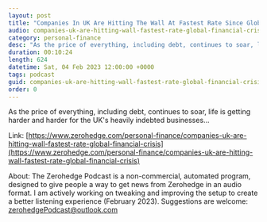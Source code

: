 ```yaml
---
layout: post
title: "Companies In UK Are Hitting The Wall At Fastest Rate Since Global Financial Crisis"
audio: companies-uk-are-hitting-wall-fastest-rate-global-financial-crisis-1
category: personal-finance
desc: "As the price of everything, including debt, continues to soar, life is getting harder and harder for the UK's heavily indebted businesses..."
duration: 00:10:24
length: 624
datetime: Sat, 04 Feb 2023 12:00:00 +0000
tags: podcast
guid: companies-uk-are-hitting-wall-fastest-rate-global-financial-crisis-0
order: 0
---
```

As the price of everything, including debt, continues to soar, life is getting harder and harder for the UK's heavily indebted businesses...

Link: [https://www.zerohedge.com/personal-finance/companies-uk-are-hitting-wall-fastest-rate-global-financial-crisis](https://www.zerohedge.com/personal-finance/companies-uk-are-hitting-wall-fastest-rate-global-financial-crisis)

About: The Zerohedge Podcast is a non-commercial, automated program, designed to give people a way to get news from Zerohedge in an audio format.  I am actively working on tweaking and improving the setup to create a better listening experience (February 2023).  Suggestions are welcome: [zerohedgePodcast@outlook.com](mailto:zerohedgePodcast@outlook.com)